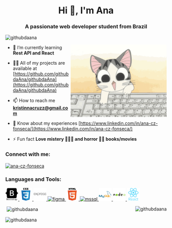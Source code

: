 <h1 align="center">Hi 👩, I'm Ana</h1>
<h3 align="center">A passionate web developer student from Brazil</h3>

<p align="left"> <img src="https://komarev.com/ghpvc/?username=githubdaana&label=Profile%20views&color=0e75b6&style=flat" alt="githubdaana" /> </p>
<img align="right" alt="Cat-Coding" width="300" heigth"200" src="https://raw.githubusercontent.com/dongls/dongls/master/coding.gif">

- 📖 I’m currently learning **Rest API and React**

- 👨‍💻 All of my projects are available at [https://github.com/githubdaAna/githubdaAna](https://github.com/githubdaAna/githubdaAna)

- 📫 How to reach me **kristinnacruzz@gmail.com**

- 📄 Know about my experiences [https://www.linkedin.com/in/ana-cz-fonseca/](https://www.linkedin.com/in/ana-cz-fonseca/)

- ⚡ Fun fact **Love mistery 🕵🏻‍♀️ and horror 🧛‍♀️ books/movies**

<h3 align="left">Connect with me:</h3>
<p align="left">
<a href="https://linkedin.com/in/ana-cz-fonseca" target="blank"><img align="center" src="https://raw.githubusercontent.com/rahuldkjain/github-profile-readme-generator/master/src/images/icons/Social/linked-in-alt.svg" alt="ana-cz-fonseca" height="30" width="40" /></a>
</p>

<h3 align="left">Languages and Tools:</h3>
<p align="left"> <a href="https://getbootstrap.com" target="_blank" rel="noreferrer"> <img src="https://raw.githubusercontent.com/devicons/devicon/master/icons/bootstrap/bootstrap-plain-wordmark.svg" alt="bootstrap" width="40" height="40"/> </a> <a href="https://www.w3schools.com/css/" target="_blank" rel="noreferrer"> <img src="https://raw.githubusercontent.com/devicons/devicon/master/icons/css3/css3-original-wordmark.svg" alt="css3" width="40" height="40"/> </a> <a href="https://expressjs.com" target="_blank" rel="noreferrer"> <img src="https://raw.githubusercontent.com/devicons/devicon/master/icons/express/express-original-wordmark.svg" alt="express" width="40" height="40"/> </a> <a href="https://www.figma.com/" target="_blank" rel="noreferrer"> <img src="https://www.vectorlogo.zone/logos/figma/figma-icon.svg" alt="figma" width="40" height="40"/> </a> <a href="https://www.w3.org/html/" target="_blank" rel="noreferrer"> <img src="https://raw.githubusercontent.com/devicons/devicon/master/icons/html5/html5-original-wordmark.svg" alt="html5" width="40" height="40"/> </a> <a href="https://www.microsoft.com/en-us/sql-server" target="_blank" rel="noreferrer"> <img src="https://www.svgrepo.com/show/303229/microsoft-sql-server-logo.svg" alt="mssql" width="40" height="40"/> </a> <a href="https://www.mysql.com/" target="_blank" rel="noreferrer"> <img src="https://raw.githubusercontent.com/devicons/devicon/master/icons/mysql/mysql-original-wordmark.svg" alt="mysql" width="40" height="40"/> </a> <a href="https://nodejs.org" target="_blank" rel="noreferrer"> <img src="https://raw.githubusercontent.com/devicons/devicon/master/icons/nodejs/nodejs-original-wordmark.svg" alt="nodejs" width="40" height="40"/> </a> <a href="https://reactjs.org/" target="_blank" rel="noreferrer"> <img src="https://raw.githubusercontent.com/devicons/devicon/master/icons/react/react-original-wordmark.svg" alt="react" width="40" height="40"/> </a> </p>

<p><img align="right" width"400" src="https://github-readme-stats.vercel.app/api/top-langs?username=githubdaana&show_icons=true&locale=en&layout=compact" alt="githubdaana" /></p>

<p>&nbsp;<img align="center" src="https://github-readme-stats.vercel.app/api?username=githubdaana&show_icons=true&locale=en" alt="githubdaana" /></p>

<p><img align="center" src="https://github-readme-streak-stats.herokuapp.com/?user=githubdaana&" alt="githubdaana" /></p>

